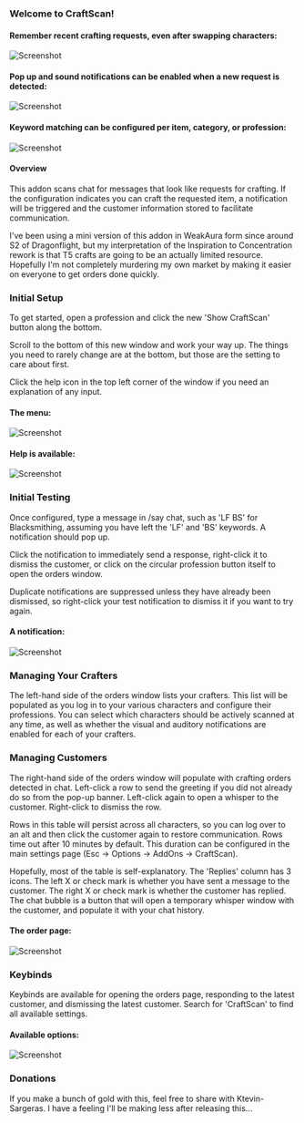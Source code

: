 ### Welcome to CraftScan!

#### Remember recent crafting requests, even after swapping characters:
![Screenshot](Media/README/ChatHistoryItemLinkMatch.JPG)

#### Pop up and sound notifications can be enabled when a new request is detected:
![Screenshot](Media/README/BannerRequestTooltip.JPG)

#### Keyword matching can be configured per item, category, or profession:
![Screenshot](Media/README/ChatHistoryKeywordMatch.JPG)

#### Overview

This addon scans chat for messages that look like requests for crafting. If the configuration indicates you can craft the requested item, a notification will be triggered and the customer information stored to facilitate communication.

I've been using a mini version of this addon in WeakAura form since around S2 of Dragonflight, but my interpretation of the Inspiration to Concentration rework is that T5 crafts are going to be an actually limited resource. Hopefully I'm not completely murdering my own market by making it easier on everyone to get orders done quickly.

### Initial Setup

To get started, open a profession and click the new 'Show CraftScan' button along the bottom.

Scroll to the bottom of this new window and work your way up. The things you need to rarely change are at the bottom, but those are the setting to care about first.

Click the help icon in the top left corner of the window if you need an explanation of any input.

#### The menu:
![Screenshot](Media/README/RecipePage.JPG)

#### Help is available:
![Screenshot](Media/README/Help.JPG)

### Initial Testing

Once configured, type a message in /say chat, such as 'LF BS' for Blacksmithing, assuming you have left the 'LF' and 'BS' keywords. A notification should pop up.

Click the notification to immediately send a response, right-click it to dismiss the customer, or click on the circular profession button itself to open the orders window.

Duplicate notifications are suppressed unless they have already been dismissed, so right-click your test notification to dismiss it if you want to try again.

#### A notification:
![Screenshot](Media/README/NotificationBanner.JPG)

### Managing Your Crafters

The left-hand side of the orders window lists your crafters. This list will be populated as you log in to your various characters and configure their professions. You can select which characters should be actively scanned at any time, as well as whether the visual and auditory notifications are enabled for each of your crafters.

### Managing Customers

The right-hand side of the orders window will populate with crafting orders detected in chat. Left-click a row to send the greeting if you did not already do so from the pop-up banner. Left-click again to open a whisper to the customer. Right-click to dismiss the row.

Rows in this table will persist across all characters, so you can log over to an alt and then click the customer again to restore communication. Rows time out after 10 minutes by default. This duration can be configured in the main settings page (Esc -> Options -> AddOns -> CraftScan).

Hopefully, most of the table is self-explanatory. The 'Replies' column has 3 icons. The left X or check mark is whether you have sent a message to the customer. The right X or check mark is whether the customer has replied. The chat bubble is a button that will open a temporary whisper window with the customer, and populate it with your chat history.

#### The order page:
![Screenshot](Media/README/OrderPage.JPG)

### Keybinds

Keybinds are available for opening the orders page, responding to the latest customer, and dismissing the latest customer. Search for 'CraftScan' to find all available settings.

#### Available options:
![Screenshot](Media/README/Options.JPG)

### Donations

If you make a bunch of gold with this, feel free to share with Ktevin-Sargeras. I have a feeling I'll be making less after releasing this...